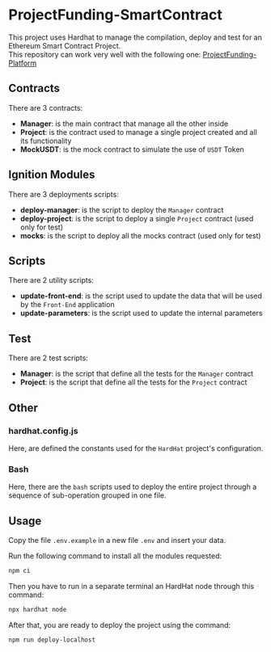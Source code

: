 # ProjectFunding-SmartContract
This project uses Hardhat to manage the compilation, deploy and test for an Ethereum Smart Contract Project.<br>This repository can work very well with the following one: <a href="https://github.com/TomasPrifti/ProjectFunding-Platform" target="_blank">ProjectFunding-Platform</a>

## Contracts
There are 3 contracts:
- **Manager**: is the main contract that manage all the other inside
- **Project**: is the contract used to manage a single project created and all its functionality
- **MockUSDT**: is the mock contract to simulate the use of `USDT` Token

## Ignition Modules
There are 3 deployments scripts:
- **deploy-manager**: is the script to deploy the `Manager` contract
- **deploy-project**: is the script to deploy a single `Project` contract (used only for test)
- **mocks**: is the script to deploy all the mocks contract (used only for test)

## Scripts
There are 2 utility scripts:
- **update-front-end**: is the script used to update the data that will be used by the `Front-End` application
- **update-parameters**: is the script used to update the internal parameters

## Test
There are 2 test scripts:
- **Manager**: is the script that define all the tests for the `Manager` contract
- **Project**: is the script that define all the tests for the `Project` contract

## Other

### hardhat.config.js
Here, are defined the constants used for the `HardHat` project's configuration.

### Bash
Here, there are the `bash` scripts used to deploy the entire project through a sequence of sub-operation grouped in one file.

## Usage
Copy the file `.env.example` in a new file `.env` and insert your data.

Run the following command to install all the modules requested:
```bash
npm ci
```

Then you have to run in a separate terminal an HardHat node through this command:
```bash
npx hardhat node
```

After that, you are ready to deploy the project using the command:
```bash
npm run deploy-localhost
```
